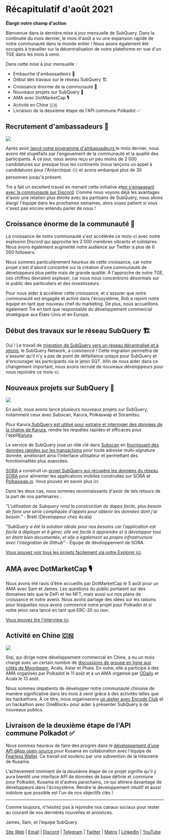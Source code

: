 # Récapitulatif d'août 2021

**Élargir notre champ d'action**

Bienvenue dans la dernière mise à jour mensuelle de SubQuery. Dans la continuité du mois dernier, le mois d'août a vu une expansion rapide de notre communauté dans le monde entier ! Nous avons également été occupés à travailler sur la décentralisation de notre plateforme en vue d'un TGE dans les mois à venir.

Dans cette mise à jour mensuelle :

- Embauche d'ambassadeurs 👩
- Début des travaux sur le réseau SubQuery 🏗
- Croissance énorme de la communauté 🚀
- Nouveaux projets sur SubQuery 🤝
- AMA avec DotMarketCap 🎙
- Activité en Chine 🇨🇳
- Livraison de la deuxième étape de l'API commune Polkadot ✅

## Recrutement d'ambassadeurs 👩

![](https://miro.medium.com/max/1400/0*_nOcsPjhQxta_FPH)

Après avoir[ lancé notre programme d'ambassadeurs ](../blogs/20210713-Introducing-the-SubQuery-Ambassador-Program.md)le mois dernier, nous avons été stupéfaits par l'engouement de la communauté et la qualité des participants. À ce jour, nous avons reçu un peu moins de 2 000 candidatures sur presque tous les continents (nous lançons un appel à candidatures pour l'Antarctique ☃️) et avons embarqué plus de 30 personnes jusqu'à présent.

Tre a fait un excellent travail en menant cette initiative et[en s'engageant avec la communauté sur Discord](https://discord.com/invite/78zg8aBSMG). Comme nous voyons déjà les avantages d'avoir une relation plus étroite avec les partisans de SubQuery, nous allons élargir l'équipe dans les prochaines semaines, alors soyez patient si vous n'avez pas encore entendu parler de nous !

## Croissance énorme de la communauté 🚀

La croissance de notre communauté s'est accélérée ce mois-ci avec notre explosion Discord qui approche les 2 000 membres vibrants et solidaires. Nous avons également augmenté notre audience sur Twitter à plus de 6 000 followers.

Nous sommes particulièrement heureux de cette croissance, car notre projet s'est d'abord concentré sur la création d'une communauté de développeurs plus petite mais de grande qualité. À l'approche de notre TGE, ces chiffres devraient exploser, car nous nous concentrons désormais sur le public des particuliers et des investisseurs.

Pour nous aider à accélérer cette croissance, et s'assurer que notre communauté est engagée et active dans l'écosystème, Rob a rejoint notre équipe en tant que nouveau chef du marketing. De plus, nous accueillons également Tre en tant que responsable du développement commercial stratégique aux États-Unis et en Europe.

## Début des travaux sur le réseau SubQuery 🏗

Oui ! Le travail de [migration de SubQuery vers un réseau décentralisé et à jetons](../blogs/20210614-Introducing-SubQuery-Network-The-Next-Big-Step-Towards-our-Decentralised-Future.md); le SubQuery Network, a commencé ! Cette migration permettra de s'assurer qu'il n'y a pas de point de défaillance unique pour SubQuery et d'encourager les participants via le jeton SQT. Afin de nous aider dans ce changement important, nous avons recruté de nouveaux développeurs pour nous rejoindre ce mois-ci.

## Nouveaux projets sur SubQuery 🤝

![](https://miro.medium.com/max/4800/1*yUruZPSKP_0BA6mA72P8xg.gif)

En août, nous avons lancé plusieurs nouveaux projets sur SubQuery, notamment ceux avec Subscan, Karura, Polkaswap et Soramitsu.

Pour Karura,[SubQuery est utilisé pour extraire et interroger des données de la chaîne de Karura](../customer_announcements/20210819-Karura-Integrates-with-SubQuery-to-Aggregate-and-Serve-DeFi-Data-to-Kusama-Builders.md), rendre les requêtes rapides et efficaces pour l'appli[Karura](https://apps.karura.network/).

Le service de SubQuery joue un rôle clé dans [Subscan](https://www.subscan.io/) en [fournissant des données rapides sur les transactions](../customer_announcements/20210901-Subscans-Multi-Signature-Tool.md) pour toute adresse multi-signature donnée, améliorant ainsi l'interface utilisateur et permettant des fonctionnalités plus avancées.

[SORA](https://sora.org/) a construit un [projet SubQuery qui récupère les données du réseau SORA](../customer_announcements/20210825-SORA-Integrates-SubQuery-to-Provide-Data-to-the-SORA-Network.md) pour alimenter les applications mobiles construites sur SORA et [Polkaswap.io](http://polkaswap.io/). Vous pouvez en savoir plus ici

Dans les deux cas, nous sommes reconnaissants d'avoir de tels retours de la part de nos partenaires :

*"L'utilisation de Subquery rend la construction de dapps facile, plus besoin de faire une série compliquée d'appels pour obtenir les données dont j'ai besoin."* - Brett (Développeur chez Acala)

_"SubQuery a été la solution idéale pour nos besoins car l'application est facile à déployer et à gérer, elle est facile à apprendre et à développer tout en étant bien documentée, et elle a également sa propre infrastructure avec l'intégration de Github"_ - Équipe de développement de SORA.

[Vous pouvez voir tous les projets facilement via notre Explorer ici](https://explorer.subquery.network/).

## AMA avec DotMarketCap 🎙

Nous avons été ravis d'être accueillis par DotMarketCap le 5 août pour un AMA avec Sam et James. Les questions du public portaient sur des domaines tels que le DeFi et les NFT, mais aussi sur nos plans de croissance et notre avenir. Nous avons partagé des idées sur les raisons pour lesquelles nous avons commencé notre projet pour Polkadot et si notre jeton sera lancé en tant que ERC-20 ou non.

[Vous pouvez lire l'interview ici](https://dotmarketcap.com/blog-detail/288/ama30-recap-polkawarriors-x-subquery).

## Activité en Chine 🇨🇳

![](https://miro.medium.com/max/1400/0*A5oqsryFRbGX0MDx)

Siqi, qui dirige notre développement commercial en Chine, a eu un mois chargé avec un certain nombre de [discussions de groupe en ligne aux côtés de Moonbeam](https://twitter.com/SubQueryNetwork/status/1425293137103122432/photo/1), Acala, Astar et Phala. En outre, elle a participé à des AMA organisés par Polkadot le 11 août et à un AMA organisé par [ODaily](http://www.odaily.com/) et Acala le 13 août.

Nous sommes impatients de développer notre communauté chinoise de manière significative dans les mois à venir grâce à des activités telles que les hackathons. À ce titre, nous organiserons [un atelier avec Encode Club](https://www.eventbrite.co.uk/e/polkadot-hackathon-subquery-workshop-tickets-167321106935?aff=ebdsoporgprofile) et un hackathon avec OneBlock+ pour aider à présenter SubQuery à de nouveaux publics.

## Livraison de la deuxième étape de l'API commune Polkadot ✅

Nous sommes heureux de faire des progrès dans le [développement d'une API dApp open-source ](https://docs.google.com/document/d/13L8HBwB6VB-n2g274FFFJKORYPJsq744C6H8iEDQ0-0/edit)pour Kusama en collaboration avec l'équipe de [Fearless Wallet](https://fearlesswallet.io/). Ce travail est soutenu par une subvention de la trésorerie de Kusama.

L'achèvement imminent de la deuxième étape de ce projet signifie qu'il y aura bientôt une interface API de données de base définie et commune pour Polkadot, Kusama et d'autres parachains, ce qui attirera davantage de développeurs dans l'écosystème. Rendre le développement intuitif et aussi indolore que possible est l'un de nos objectifs clés !

---

Comme toujours, n'hésitez pas à rejoindre nos canaux sociaux pour rester au courant de nos dernières nouvelles et annonces.

James, Sam, et l'équipe SubQuery

[Site Web](https://subquery.network/) | [Email](mailto:hello@subquery.network) | [Discord](https://discord.com/invite/78zg8aBSMG) | [Telegram](https://t.me/subquerynetwork) | [Twitter](https://twitter.com/subquerynetwork) | [Matrix](https://matrix.to/#/#subquery:matrix.org) | [LinkedIn](https://www.linkedin.com/company/subquery) | [YouTube](https://www.youtube.com/channel/UCi1a6NUUjegcLHDFLr7CqLw)
